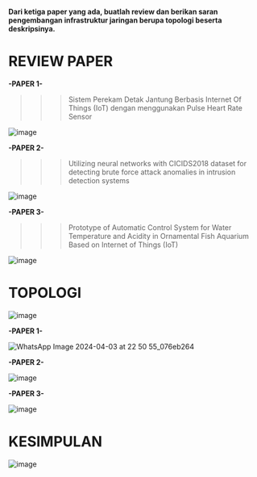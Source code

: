 **Dari ketiga paper yang ada, buatlah review dan berikan saran pengembangan infrastruktur jaringan berupa topologi beserta deskripsinya.**

# REVIEW PAPER

**-PAPER 1-** 
>>> Sistem Perekam Detak Jantung Berbasis Internet Of Things (IoT) dengan menggunakan Pulse Heart Rate Sensor

![image](https://github.com/pritasalma/PRATIKUM-JARKOM-PRITA-SALMA-TK4B/assets/126141683/e1ce0bec-8c1d-4050-9956-7dd721d28770)

**-PAPER 2-** 
>>> Utilizing neural networks with CICIDS2018 dataset for detecting brute force attack anomalies in intrusion detection systems

![image](https://github.com/pritasalma/PRATIKUM-JARKOM-PRITA-SALMA-TK4B/assets/126141683/9fa21dc8-7d17-49f8-94ee-464273a93816)


**-PAPER 3-** 
>>> Prototype of Automatic Control System for Water Temperature and Acidity in Ornamental Fish Aquarium Based on Internet of Things (IoT)

![image](https://github.com/pritasalma/PRATIKUM-JARKOM-PRITA-SALMA-TK4B/assets/126141683/b6a7658c-2a06-406b-b540-e5d2c6e54e3b)

# TOPOLOGI

![image](https://github.com/pritasalma/PRATIKUM-JARKOM-PRITA-SALMA-TK4B/assets/126141683/8055f870-0150-402f-8d6e-6ace04ea9c53)

**-PAPER 1-**

![WhatsApp Image 2024-04-03 at 22 50 55_076eb264](https://github.com/pritasalma/PRATIKUM-JARKOM-PRITA-SALMA-TK4B/assets/126141683/c8b70512-f0d8-4239-93c5-cbf37b9570d1)

**-PAPER 2-**

![image](https://github.com/pritasalma/PRATIKUM-JARKOM-PRITA-SALMA-TK4B/assets/126141683/0667f572-b33a-4996-9d0d-973cedf696c3)

**-PAPER 3-**

![image](https://github.com/pritasalma/PRATIKUM-JARKOM-PRITA-SALMA-TK4B/assets/126141683/5a542087-5704-4d34-b43e-7536e6208fd6)


# KESIMPULAN

![image](https://github.com/pritasalma/PRATIKUM-JARKOM-PRITA-SALMA-TK4B/assets/126141683/68120331-e5cf-4194-8f60-8807f6a61fc2)
